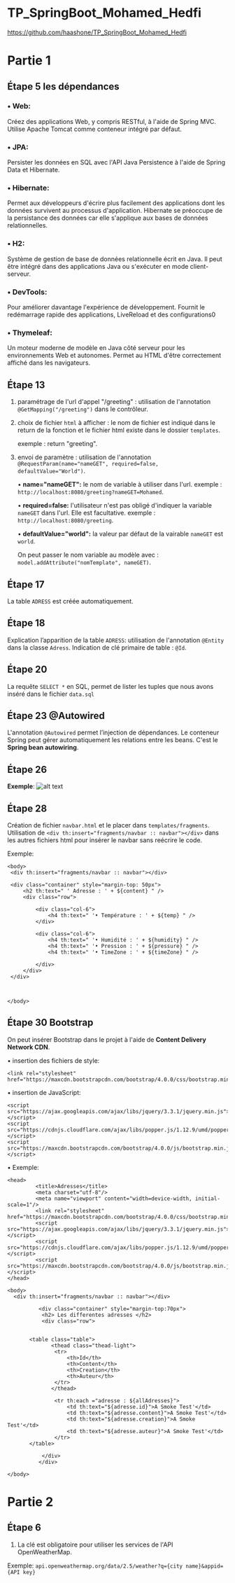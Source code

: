 # TP_SpringBoot_Mohamed_Hedfi
 https://github.com/haashone/TP_SpringBoot_Mohamed_Hedfi
 
 
 
 
 # Partie 1
 ## Étape 5 les dépendances
 ### • Web:
 Créez des applications Web, y compris RESTful, à l'aide de Spring MVC.
 Utilise Apache Tomcat comme conteneur intégré par défaut.
 ### • JPA:
 Persister les données en SQL avec l'API Java Persistence à l'aide de Spring Data et Hibernate.
 ### • Hibernate:
 Permet aux développeurs d'écrire plus facilement des applications dont les données survivent au processus d'application.
 Hibernate se préoccupe de la persistance des données car elle s'applique aux bases de données relationnelles.
 ### • H2:
 Système de gestion de base de données relationnelle écrit en Java.
 Il peut être intégré dans des applications Java ou s'exécuter en mode client-serveur.
 ### • DevTools:
 Pour améliorer davantage l'expérience de développement.
 Fournit le redémarrage rapide des applications, LiveReload et des configurations0
 ### • Thymeleaf:
 Un moteur moderne de modèle en Java côté serveur pour les environnements Web et autonomes.
 Permet au HTML d'être correctement affiché dans les navigateurs.
 
 
  ## Étape 13
   1. paramétrage de l'url d'appel "/greeting" : utilisation de l'annotation `@GetMapping("/greeting")` dans le contrôleur.
   2. choix de fichier `html` à afficher : le nom de fichier est indiqué dans le return de la fonction et le fichier html existe dans le dossier `templates`.
   
      exemple : return "greeting".
   
   3. envoi de paramètre : utilisation de l'annotation `@RequestParam(name="nameGET", required=false, defaultValue="World")`.
                           
         • **name="nameGET":** le nom de variable à utiliser dans l'url. exemple : `http://localhost:8080/greeting?nameGET=Mohamed`.
         
         • **required=false:** l'utilisateur n'est pas obligé d'indiquer la variable `nameGET` dans l'url. Elle est facultative. exemple : `http://localhost:8080/greeting`.
         
         • **defaultValue="world":** la valeur par défaut de la vairable `nameGET` est `world`.
         
      On peut passer le nom variable au modèle avec : `model.addAttribute("nomTemplate", nameGET)`.
      
   ## Étape 17
   La table `ADRESS` est créée automatiquement.
   
   ## Étape 18
   Explication l’apparition de la table `ADRESS`: utilisation de l'annotation `@Entity` dans la classe `Adress`.
   Indication de clé primaire de table : `@Id`.
   
   ## Étape 20
   La requête `SELECT *` en SQL, permet de lister les tuples que nous avons inséré dans le fichier `data.sql` 
   
   ## Étape 23 @Autowired
   L'annotation `@Autowired` permet l’injection de dépendances.
   Le conteneur Spring peut gérer automatiquement les relations entre les beans. C'est le **Spring bean autowiring**.
   
   ## Étape 26
   **Exemple**:
   ![alt text](https://github.com/haashone/TP_SpringBoot_Mohamed_Hedfi/blob/main/captures/table_adresse.PNG)

   ## Étape 28
   Création de fichier `navbar.html` et le placer dans `templates/fragments`.
   Utilisation de `<div th:insert="fragments/navbar :: navbar"></div>` dans les autres fichiers html pour insérer le navbar sans reécrire le code.
   
   Exemple:
   
   ```
   <body>
	<div th:insert="fragments/navbar :: navbar"></div>

	<div class="container" style="margin-top: 50px">
		<h2 th:text=" ' Adresse : ' + ${content} " />
		<div class="row">
			
			<div class="col-6">
				<h4 th:text=" '• Température : ' + ${temp} " />
			</div>
			
			<div class="col-6">
				<h4 th:text=" '• Humidité : ' + ${humidity} " />
				<h4 th:text=" '• Pression : ' + ${pressure} " />
				<h4 th:text=" '• TimeZone : ' + ${timeZone} " />

			</div>
		</div>
	</div>



</body>
   ```
   
 ## Étape 30 Bootstrap
 On peut insérer Bootstrap dans le projet à l'aide de **Content Delivery Network CDN**.
 
 • insertion des fichiers de style:
 ```
 <link rel="stylesheet" href="https://maxcdn.bootstrapcdn.com/bootstrap/4.0.0/css/bootstrap.min.css"/>
 ```
 • insertion de JavaScript:
  ```
 <script src="https://ajax.googleapis.com/ajax/libs/jquery/3.3.1/jquery.min.js"></script>
 <script src="https://cdnjs.cloudflare.com/ajax/libs/popper.js/1.12.9/umd/popper.min.js"></script>
 <script src="https://maxcdn.bootstrapcdn.com/bootstrap/4.0.0/js/bootstrap.min.js"></script>
 ```
 • Exemple:
 ```
 <head>
      	  <title>Adresses</title>
		  <meta charset="utf-8"/>
		  <meta name="viewport" content="width=device-width, initial-scale=1"/>
		  <link rel="stylesheet" href="https://maxcdn.bootstrapcdn.com/bootstrap/4.0.0/css/bootstrap.min.css"/>
		  <script src="https://ajax.googleapis.com/ajax/libs/jquery/3.3.1/jquery.min.js"></script>
		  <script src="https://cdnjs.cloudflare.com/ajax/libs/popper.js/1.12.9/umd/popper.min.js"></script>
		  <script src="https://maxcdn.bootstrapcdn.com/bootstrap/4.0.0/js/bootstrap.min.js"></script>
 </head>
 
 <body>
   <div th:insert="fragments/navbar :: navbar"></div>
   
           <div class="container" style="margin-top:70px"> 
            <h2> Les differentes adresses </h2>
            <div class="row">
              
			
        <table class="table">
               <thead class="thead-light">
                <tr>
                    <th>Id</th>
                    <th>Content</th>
                    <th>Creation</th>
                    <th>Auteur</th>
                </tr>
               </thead>
	       
                <tr th:each ="adresse : ${allAdresses}">
                    <td th:text="${adresse.id}">A Smoke Test'</td>
                	<td th:text="${adresse.content}">A Smoke Test'</td>
                	<td th:text="${adresse.creation}">A Smoke Test'</td>
                	<td th:text="${adresse.auteur}">A Smoke Test'</td>
                </tr>
        </table>
            
            </div>
           </div>
            
 </body>
 ```
 
 
 # Partie 2
 ## Étape 6
 1. La clé est obligatoire pour utiliser les services de l'API OpenWeatherMap.
 
 Exemple: `api.openweathermap.org/data/2.5/weather?q={city name}&appid={API key}`
